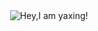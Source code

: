 <div align="center">
   <picture>
      &nbsp;&nbsp;&nbsp;&nbsp;&nbsp;&nbsp;&nbsp;&nbsp;&nbsp;&nbsp;&nbsp;&nbsp;
      &nbsp;&nbsp;&nbsp;&nbsp;&nbsp;&nbsp;&nbsp;&nbsp;&nbsp;&nbsp;&nbsp;&nbsp;
     <source media="(prefers-color-scheme: dark)" srcset="https://readme-typing-svg.demolab.com?font=Fira+Code&weight=400&size=22&pause=1000&color=FFFFFF&vCenter=true&random=false&width=435&height=31&lines=Hey%2CI+am+yaxingson!%F0%9F%91%8B">
     <source media="(prefers-color-scheme: light)" srcset="https://readme-typing-svg.demolab.com?font=Fira+Code&weight=400&size=22&pause=1000&color=666666&vCenter=true&random=false&width=435&height=31&lines=Hey%2CI+am+yaxingson!%F0%9F%91%8B">
     <img alt="Hey,I am yaxing!" src="">
   </picture>
   <br /><br /><br />
   <div>
      <img src="https://img.shields.io/badge/-blog-%23f6f8fa?style=flat&logo=about.me&labelColor=gray" alt="" />
       &nbsp;&nbsp;&nbsp;&nbsp;&nbsp;&nbsp;&nbsp;
      <img src="https://img.shields.io/badge/-juejin-%23f6f8fa?style=flat&logo=juejin&labelColor=%231e80ff&logoColor=white" alt="" />
      &nbsp;&nbsp;&nbsp;&nbsp;&nbsp;&nbsp;&nbsp;
      <img src="https://img.shields.io/badge/-youtube-%23f6f8fa?style=flat&logo=youtube&labelColor=%23ff0033&logoColor=white" alt="" />
      &nbsp;&nbsp;&nbsp;&nbsp;&nbsp;&nbsp;&nbsp;
      <img src="https://img.shields.io/badge/-bilibili-%23f6f8fa?style=flat&logo=bilibili&labelColor=%2300a1d6&logoColor=white" alt="" />
      &nbsp;&nbsp;&nbsp;&nbsp;&nbsp;&nbsp;&nbsp;
      <img src="https://img.shields.io/badge/-twitter-%23f6f8fa?style=flat&logo=x&labelColor=%23090909&logoColor=white" alt="" />
      &nbsp;&nbsp;&nbsp;&nbsp;&nbsp;&nbsp;&nbsp;
      <img src="https://img.shields.io/badge/-bluesky-%23f6f8fa?style=flat&logo=bluesky&labelColor=rgb(0%2C%20133%2C%20255)&logoColor=white" alt="" />
      &nbsp;&nbsp;&nbsp;&nbsp;&nbsp;&nbsp;&nbsp;
      <img src="https://img.shields.io/badge/-instagram-%23f6f8fa?style=flat&logo=instagram&labelColor=%23fc1b65" alt="" />
   </div>
</div>
